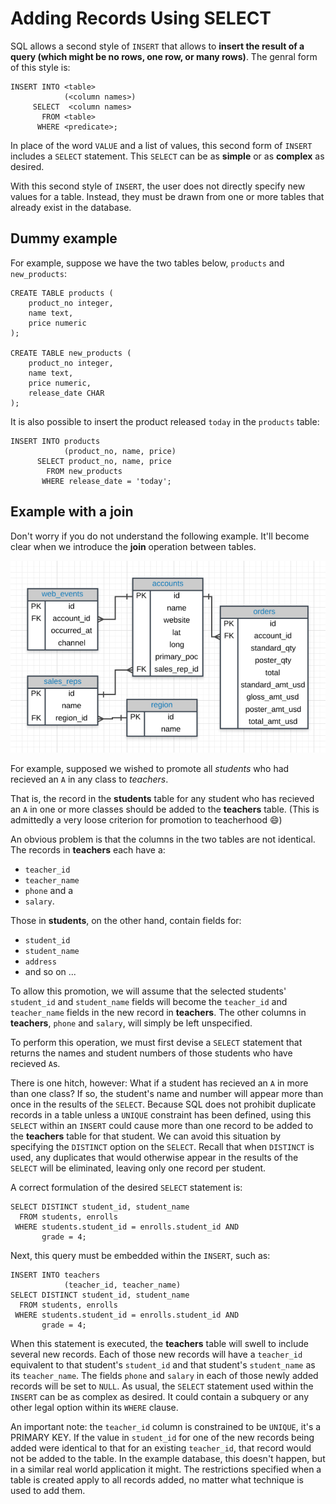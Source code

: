 # Adding Records Using SELECT

SQL allows a second style of `INSERT` that allows to **insert the result of a query (which might be no rows, one row, or many rows)**. The genral form of this style is:

```console
INSERT INTO <table>
            (<column names>)
     SELECT  <column names>
       FROM <table>
      WHERE <predicate>;
```

In place of the word `VALUE` and a list of values, this second form of `INSERT` includes a `SELECT` statement. This `SELECT` can be as **simple** or as **complex** as desired.

With this second style of `INSERT`, the user does not directly specify new values for a table. Instead, they must be drawn from one or more tables that already exist in the database.

## Dummy example

For example, suppose we have the two tables below, `products` and `new_products`:

```console
CREATE TABLE products (
    product_no integer,
    name text,
    price numeric
);

CREATE TABLE new_products (
    product_no integer,
    name text,
    price numeric,
    release_date CHAR
);
```

It is also possible to insert the product released `today` in the `products` table:

```console
INSERT INTO products
            (product_no, name, price)
      SELECT product_no, name, price
        FROM new_products
       WHERE release_date = 'today';
```

## Example with a join

Don't worry if you do not understand the following example. It'll become clear when we introduce the **join** operation between tables.

![p&p ERD](../01_basic_sql/images/03_erd_parchposey.png)

For example, supposed we wished to promote all *students* who had recieved an `A` in any class to *teachers*.

That is, the record in the **students** table for any student who has recieved an `A` in one or more classes should be added to the **teachers** table. (This is admittedly a very loose criterion for promotion to teacherhood :smile:)

An obvious problem is that the columns in the two tables are not identical. The records in **teachers** each have a:

- `teacher_id`
- `teacher_name`
- `phone` and a
- `salary`.

Those in **students**, on the other hand, contain fields for:

- `student_id`
- `student_name`
- `address`
- and so on ...

To allow this promotion, we will assume that the selected students' `student_id` and `student_name` fields will become the `teacher_id` and `teacher_name` fields in the new record in **teachers**. The other columns in **teachers**, `phone` and `salary`, will simply be left unspecified.

To perform this operation, we must first devise a `SELECT` statement that returns the names and student numbers of those students who have recieved `A`s.

There is one hitch, however: What if a student has recieved an `A` in more than one class? If so, the student's name and number will appear more than once in the results of the `SELECT`. Because SQL does not prohibit duplicate records in a table unless a `UNIQUE` constraint has been defined, using this `SELECT` within an `INSERT` could cause more than one record to be added to the **teachers** table for that student. We can avoid this situation by specifying the `DISTINCT` option on the `SELECT`. Recall that when `DISTINCT` is used, any duplicates that would otherwise appear in the results of the `SELECT` will be eliminated, leaving only one record per student.

A correct formulation of the desired `SELECT` statement is:

```console
SELECT DISTINCT student_id, student_name
  FROM students, enrolls
 WHERE students.student_id = enrolls.student_id AND
       grade = 4;
```

Next, this query must be embedded within the `INSERT`, such as:

```console
INSERT INTO teachers
            (teacher_id, teacher_name)
SELECT DISTINCT student_id, student_name
  FROM students, enrolls
 WHERE students.student_id = enrolls.student_id AND
       grade = 4;
```

When this statement is executed, the **teachers** table will swell to include several new records. Each of those new records will have a `teacher_id` equivalent to that student's `student_id` and that student's `student_name` as its `teacher_name`. The fields `phone` and `salary` in each of those newly added records will be set to `NULL`. As usual, the `SELECT` statement used within the `INSERT` can be as complex as desired. It could contain a subquery or any other legal option within its `WHERE` clause.

An important note: the `teacher_id` column is constrained to be `UNIQUE`, it's a PRIMARY KEY. If the value in `student_id` for one of the new records being added were identical to that for an existing `teacher_id`, that record would not be added to the table. In the example database, this doesn't happen, but in a similar real world application it might. The restrictions specified when a table is created apply to all records added, no matter what technique is used to add them.
